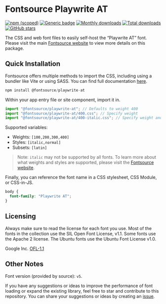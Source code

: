 # Fontsource Playwrite AT

[![npm (scoped)](https://img.shields.io/npm/v/@fontsource/playwrite-at?color=brightgreen)](https://www.npmjs.com/package/@fontsource/playwrite-at) [![Generic badge](https://img.shields.io/badge/fontsource-passing-brightgreen)](https://github.com/fontsource/fontsource) [![Monthly downloads](https://badgen.net/npm/dm/@fontsource/playwrite-at)](https://github.com/fontsource/fontsource) [![Total downloads](https://badgen.net/npm/dt/@fontsource/playwrite-at)](https://github.com/fontsource/fontsource) [![GitHub stars](https://img.shields.io/github/stars/fontsource/fontsource.svg?style=social&label=Star)](https://github.com/fontsource/fontsource/stargazers)

The CSS and web font files to easily self-host the “Playwrite AT” font. Please visit the main [Fontsource website](https://fontsource.org/fonts/playwrite-at) to view more details on this package.

## Quick Installation

Fontsource offers multiple methods to import the CSS, including using a bundler like Vite or using SASS. You can find full documentation [here](https://fontsource.org/docs/getting-started/introduction).

```javascript
npm install @fontsource/playwrite-at
```

Within your app entry file or site component, import it in.

```javascript
import "@fontsource/playwrite-at"; // Defaults to weight 400
import "@fontsource/playwrite-at/400.css"; // Specify weight
import "@fontsource/playwrite-at/400-italic.css"; // Specify weight and style
```

Supported variables:
- Weights: `[100,200,300,400]`
- Styles: `[italic,normal]`
- Subsets: `[latin]`

> Note: `italic` may not be supported by all fonts. To learn more about what weights and styles are supported, please visit the [Fontsource website](https://fontsource.org/fonts/playwrite-at).

Finally, you can reference the font name in a CSS stylesheet, CSS Module, or CSS-in-JS.

```css
body {
  font-family: "Playwrite AT";
}
```

## Licensing
Always make sure to read the license for each font you use. Most of the fonts in the collection use the SIL Open Font License, v1.1. Some fonts use the Apache 2 license. The Ubuntu fonts use the Ubuntu Font License v1.0.

Google Inc.
[OFL-1.1](http://scripts.sil.org/OFL)

## Other Notes
Font version (provided by source): `v5`.

If you have any suggestions or ideas to improve the performance of font loading or expand the existing library, feel free to star and contribute to this repository. You can share your suggestions or ideas by creating an [issue](https://github.com/fontsource/fontsource/issues).